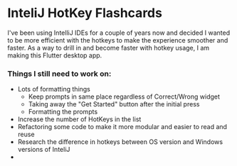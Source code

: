# InteliJ HotKey Flashcards

I've been using IntelliJ IDEs for a couple of years now and decided I wanted to be more efficient with the hotkeys to make the experience smoother and faster. As a way to drill in and become faster with hotkey usage, I am making this Flutter desktop app.

### Things I still need to work on:

- Lots of formatting things
    - Keep prompts in same place regardless of Correct/Wrong widget
    - Taking away the "Get Started" button after the initial press
    - Formatting the prompts
- Increase the number of HotKeys in the list
- Refactoring some code to make it more modular and easier to read and reuse
- Research the difference in hotkeys between OS version and Windows versions of InteliJ
-


